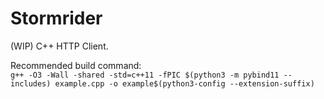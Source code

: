 # Stormrider

(WIP) C++ HTTP Client.

Recommended build command:  
`g++ -O3 -Wall -shared -std=c++11 -fPIC $(python3 -m pybind11 --includes) example.cpp -o example$(python3-config --extension-suffix)`
